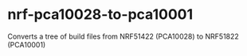 # nrf-pca10028-to-pca10001
Converts a tree of build files from NRF51422 (PCA10028) to NRF51822 (PCA10001)
